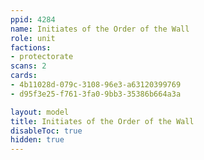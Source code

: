```yaml
---
ppid: 4284
name: Initiates of the Order of the Wall
role: unit
factions:
- protectorate
scans: 2
cards:
- 4b11028d-079c-3108-96e3-a63120399769
- d95f3e25-f761-3fa0-9bb3-35386b664a3a

layout: model
title: Initiates of the Order of the Wall
disableToc: true
hidden: true
---
```

